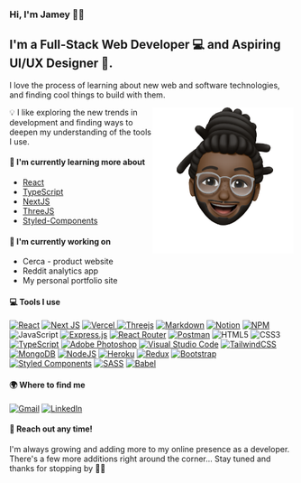 ### Hi, I'm Jamey 👋🏾

## I'm a Full-Stack Web Developer 💻 and Aspiring UI/UX Designer 🎨.

<p align="left">
I love the process of learning about new web and software technologies, and finding cool things to build with them.
</p>

<img align="right" src="/image.png" width=250>

<!--
**j-dsmith/j-dsmith** is a ✨ _special_ ✨ repository because its `README.md` (this file) appears on your GitHub profile.

Here are some ideas to get you started:

- 🔭 I’m currently working on ...
- 🌱 I’m currently learning ...
- 👯 I’m looking to collaborate on ...
- 🤔 I’m looking for help with ...
- 💬 Ask me about ...
- 📫 How to reach me: ...
- 😄 Pronouns: ...
- ⚡ Fun fact: ...
  -->

💡 I like exploring the new trends in development and finding ways to deepen my understanding of the tools I use.

#### 🌱 I'm currently learning more about

- [React](https://reactjs.org)
- [TypeScript](https://www.typescriptlang.org)
- [NextJS](https://nextjs.org)
- [ThreeJS](https://threejs.org)
- [Styled-Components](https://styled-components.com)

#### 🔭 I'm currently working on

- Cerca - product website
- Reddit analytics app
- My personal portfolio site

#### 💻 Tools I use

[![React](https://img.shields.io/badge/react-%2320232a.svg?style=for-the-badge&logo=react&logoColor=%2361DAFB)](https://reactjs.org) [![Next JS](https://img.shields.io/badge/Next-black?style=for-the-badge&logo=next.js&logoColor=white)](https://nextjs.org) [![Vercel](https://img.shields.io/badge/vercel-%23000000.svg?style=for-the-badge&logo=vercel&logoColor=white) ![Threejs](https://img.shields.io/badge/threejs-black?style=for-the-badge&logo=three.js&logoColor=white)](https://vercel.com/) [![Markdown](https://img.shields.io/badge/markdown-%23000000.svg?style=for-the-badge&logo=markdown&logoColor=white)](https://www.markdownguide.org/) [![Notion](https://img.shields.io/badge/Notion-%23000000.svg?style=for-the-badge&logo=notion&logoColor=white)](https://www.notion.so/) [![NPM](https://img.shields.io/badge/NPM-%23000000.svg?style=for-the-badge&logo=npm&logoColor=white)](https://www.npmjs.com/) ![JavaScript](https://img.shields.io/badge/javascript-%23323330.svg?style=for-the-badge&logo=javascript&logoColor=%23F7DF1E) [![Express.js](https://img.shields.io/badge/express.js-%23404d59.svg?style=for-the-badge&logo=express&logoColor=%2361DAFB)](http://expressjs.com/) [![React Router](https://img.shields.io/badge/React_Router-CA4245?style=for-the-badge&logo=react-router&logoColor=white)](https://reactrouterdotcom.fly.dev/docs/en/v6) [![Postman](https://img.shields.io/badge/Postman-FF6C37?style=for-the-badge&logo=postman&logoColor=white)](https://www.postman.com/) ![HTML5](https://img.shields.io/badge/html5-%23E34F26.svg?style=for-the-badge&logo=html5&logoColor=white) ![CSS3](https://img.shields.io/badge/css3-%231572B6.svg?style=for-the-badge&logo=css3&logoColor=white) [![TypeScript](https://img.shields.io/badge/typescript-%23007ACC.svg?style=for-the-badge&logo=typescript&logoColor=white)](https://www.typescriptlang.org) [![Adobe Photoshop](https://img.shields.io/badge/adobephotoshop-%2331A8FF.svg?style=for-the-badge&logo=adobephotoshop&logoColor=white)](https://www.adobe.com/products/photoshop.html?promoid=RBS7NL7F&mv=other) [![Visual Studio Code](https://img.shields.io/badge/Visual%20Studio%20Code-0078d7.svg?style=for-the-badge&logo=visual-studio-code&logoColor=white)](https://code.visualstudio.com/) [![TailwindCSS](https://img.shields.io/badge/tailwindcss-%2338B2AC.svg?style=for-the-badge&logo=tailwind-css&logoColor=white)](https://tailwindcss.com/) [![MongoDB](https://img.shields.io/badge/MongoDB-%234ea94b.svg?style=for-the-badge&logo=mongodb&logoColor=white)](https://www.mongodb.com/) [![NodeJS](https://img.shields.io/badge/node.js-6DA55F?style=for-the-badge&logo=node.js&logoColor=white)](https://nodejs.org/en/) [![Heroku](https://img.shields.io/badge/heroku-%23430098.svg?style=for-the-badge&logo=heroku&logoColor=white)](https://www.heroku.com/) [![Redux](https://img.shields.io/badge/redux-%23593d88.svg?style=for-the-badge&logo=redux&logoColor=white)](https://redux.js.org/) [![Bootstrap](https://img.shields.io/badge/bootstrap-%23563D7C.svg?style=for-the-badge&logo=bootstrap&logoColor=white)](https://getbootstrap.com/) [![Styled Components](https://img.shields.io/badge/styled--components-DB7093?style=for-the-badge&logo=styled-components&logoColor=white)](https://styled-components.com) [![SASS](https://img.shields.io/badge/SASS-hotpink.svg?style=for-the-badge&logo=SASS&logoColor=white)](https://sass-lang.com/) [![Babel](https://img.shields.io/badge/Babel-F9DC3e?style=for-the-badge&logo=babel&logoColor=black)](https://babeljs.io/)

#### 🌍 Where to find me

[![Gmail](https://img.shields.io/badge/Gmail-D14836?style=for-the-badge&logo=gmail&logoColor=white)](mailto:smith.jameyd@gmail.com)
[![LinkedIn](https://img.shields.io/badge/linkedin-%230077B5.svg?style=for-the-badge&logo=linkedin&logoColor=white)](https://linkedin.com/in/j-dsmith)

#### 💬 Reach out any time!

I'm always growing and adding more to my online presence as a developer. There's a few more additions right around the corner... Stay tuned and thanks for stopping by ✌🏾
